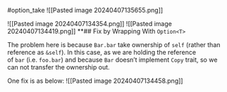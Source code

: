  #option_take
![[Pasted image 20240407135655.png]]

![[Pasted image 20240407134354.png]]
![[Pasted image 20240407134419.png]]
**## Fix by Wrapping With `Option<T>`

The problem here is because `Bar.bar` take ownership of `self` (rather than reference as `&self`). In this case, as we are holding the reference of `bar` (i.e. `foo.bar`) and because `Bar` doesn’t implement `Copy` trait, so we can not transfer the ownership out.

One fix is as below:
![[Pasted image 20240407134458.png]]
